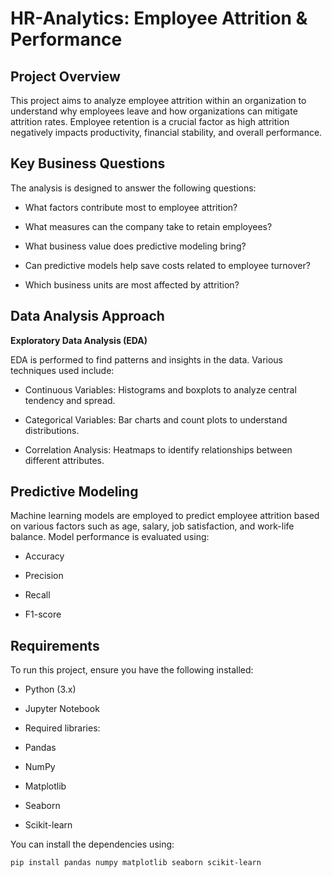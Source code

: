# HR-Analytics: Employee Attrition & Performance
## Project Overview
This project aims to analyze employee attrition within an organization to understand why employees leave and how organizations can mitigate attrition rates. Employee retention is a crucial factor as high attrition negatively impacts productivity, financial stability, and overall performance.
## Key Business Questions
The analysis is designed to answer the following questions:
* What factors contribute most to employee attrition?

* What measures can the company take to retain employees?

* What business value does predictive modeling bring?

* Can predictive models help save costs related to employee turnover?

* Which business units are most affected by attrition?

## Data Analysis Approach

**Exploratory Data Analysis (EDA)**

EDA is performed to find patterns and insights in the data. Various techniques used include:

* Continuous Variables: Histograms and boxplots to analyze central tendency and spread.

* Categorical Variables: Bar charts and count plots to understand distributions.

* Correlation Analysis: Heatmaps to identify relationships between different attributes.

## Predictive Modeling

Machine learning models are employed to predict employee attrition based on various factors such as age, salary, job satisfaction, and work-life balance. Model performance is evaluated using:

* Accuracy

* Precision

* Recall

* F1-score
## Requirements

To run this project, ensure you have the following installed:

* Python (3.x)

* Jupyter Notebook

* Required libraries:

* Pandas

* NumPy

* Matplotlib

* Seaborn

* Scikit-learn

You can install the dependencies using:
```bash
pip install pandas numpy matplotlib seaborn scikit-learn
